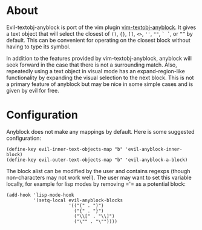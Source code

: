 # About
Evil-textobj-anyblock is port of the vim plugin [vim-textobj-anyblock](https://github.com/rhysd/vim-textobj-anyblock). It gives a text object that will select the closest of `()`, `{}`, `[]`, `<>`, `''`, `""`, `` ` ` ``, or `“”` by default. This can be convenient for operating on the closest block without having to type its symbol.

In addition to the features provided by vim-textobj-anyblock, anyblock will seek forward in the case that there is not a surrounding match. Also, repeatedly using a text object in visual mode has an expand-region-like functionality by expanding the visual selection to the next block. This is not a primary feature of anyblock but may be nice in some simple cases and is given by evil for free.

# Configuration
Anyblock does not make any mappings by default. Here is some suggested configuration:
```
(define-key evil-inner-text-objects-map "b" 'evil-anyblock-inner-block)
(define-key evil-outer-text-objects-map "b" 'evil-anyblock-a-block)
```

The block alist can be modified by the user and contains regexps (though non-characters may not work well). The user may want to set this variable locally, for example for lisp modes by removing ='= as a potential block:
```
(add-hook 'lisp-mode-hook
          '(setq-local evil-anyblock-blocks
                       '(("(" . ")")
                         ("{" . "}")
                         ("\\[" . "\\]")
                         ("\"" . "\""))))
```
